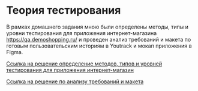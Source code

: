 # Теория тестирования
В рамках домашнего задания мною были определены методы, типы и уровни тестирования для приложения интернет-магазина https://qa.demoshopping.ru/ и проведен анализ требований и макета по  готовым пользовательским историям в Youtrack и мокап приложения в Figma.

[Ссылка на решение определение методов, типов и уровней тестирования для приложения интернет-магазин](https://docs.google.com/spreadsheets/d/11L9yuFlGEV--COCapvIDmhaXLBQd5FQWsEMxBye8sh8/edit?gid=1647196050#gid=1647196050)


[Ссылка на решение по анализу требований и макета](https://docs.google.com/spreadsheets/d/1jR6IINi9Xqq0XlYCfq2wYdhHw8-Apxjq5Ftr-3xouAg/edit?usp=sharing)




